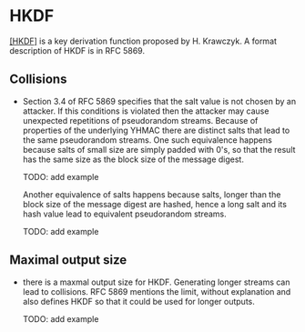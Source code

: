 # HKDF

[[HKDF]](bib.md#krawczyk10) is a key derivation function proposed by H. Krawczyk.
A format description of HKDF is in RFC 5869.

## Collisions

* Section 3.4 of RFC 5869 specifies that the salt value is not chosen by an
  attacker. If this conditions is violated then the attacker may cause
  unexpected repetitions of pseudorandom streams. Because of properties of the
  underlying YHMAC there are distinct salts that lead to the same pseudorandom
  streams. One such equivalence happens because salts of small size are simply
  padded with 0's, so that the result has the same size as the block size of the
  message digest.

  TODO: add example

  Another equivalence of salts happens because salts, longer than the block size
  of the message digest are hashed, hence a long salt and its hash value lead to
  equivalent pseudorandom streams.

  TODO: add example

## Maximal output size

* there is a maxmal output size for HKDF. Generating longer streams can lead to
  collisions. RFC 5869 mentions the limit, without explanation and also defines
  HKDF so that it could be used for longer outputs.

  TODO: add example

